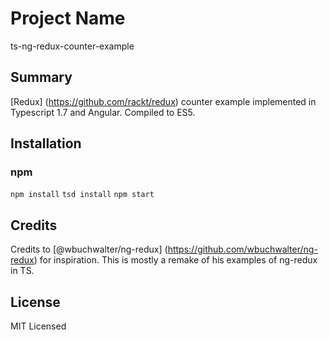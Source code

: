 # Project Name

ts-ng-redux-counter-example

## Summary

[Redux] (https://github.com/rackt/redux) counter example implemented in Typescript 1.7 and Angular. Compiled to ES5.

## Installation

### npm

`npm install`
`tsd install`
`npm start`

## Credits

Credits to [@wbuchwalter/ng-redux] (https://github.com/wbuchwalter/ng-redux) for inspiration. 
This is mostly a remake of his examples of ng-redux in TS.

## License

MIT Licensed
